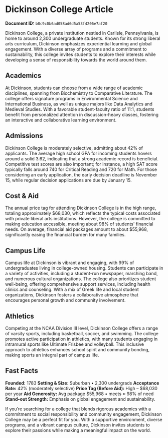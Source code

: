 # Dickinson College Article

**Document ID:** `b8c9c0b6ad058ad6d5a53f4206e7af20`

Dickinson College, a private institution nestled in Carlisle, Pennsylvania, is home to around 2,300 undergraduate students. Known for its strong liberal arts curriculum, Dickinson emphasizes experiential learning and global engagement. With a diverse array of programs and a commitment to sustainability, this college invites students to explore their interests while developing a sense of responsibility towards the world around them.

## Academics
At Dickinson, students can choose from a wide range of academic disciplines, spanning from Biochemistry to Comparative Literature. The college offers signature programs in Environmental Science and International Business, as well as unique majors like Data Analytics and Medieval Studies. With a favorable student-faculty ratio of 11:1, students benefit from personalized attention in discussion-heavy classes, fostering an interactive and collaborative learning environment.

## Admissions
Dickinson College is moderately selective, admitting about 42% of applicants. The average high school GPA for incoming students hovers around a solid 3.62, indicating that a strong academic record is beneficial. Competitive test scores are also important; for instance, a high SAT score typically falls around 740 for Critical Reading and 720 for Math. For those considering an early application, the early decision deadline is November 15, while regular decision applications are due by January 15.

## Cost & Aid
The annual price tag for attending Dickinson College is in the high range, totaling approximately $68,030, which reflects the typical costs associated with private liberal arts institutions. However, the college is committed to making education accessible, meeting about 98% of students' financial needs. On average, financial aid packages amount to about $55,968, significantly easing the financial burden for many families.

## Campus Life
Campus life at Dickinson is vibrant and engaging, with 99% of undergraduates living in college-owned housing. Students can participate in a variety of activities, including a student-run newspaper, marching band, and numerous cultural organizations. The college also prioritizes student well-being, offering comprehensive support services, including health clinics and counseling. With a mix of Greek life and local student organizations, Dickinson fosters a collaborative atmosphere that encourages personal growth and community involvement.

## Athletics
Competing at the NCAA Division III level, Dickinson College offers a range of varsity sports, including basketball, soccer, and swimming. The college promotes active participation in athletics, with many students engaging in intramural sports like Ultimate Frisbee and volleyball. This inclusive approach to athletics enhances school spirit and community bonding, making sports an integral part of campus life.

## Fast Facts
**Founded:** 1783
**Setting & Size:** Suburban • 2,300 undergrads
**Acceptance Rate:** 42% (moderately selective)
**Price Tag (Before Aid):** High – $68,030 per year
**Aid Generosity:** Avg package $55,968 • meets ≈ 98% of need
**Stand-out Strength:** Emphasis on global engagement and sustainability.

If you’re searching for a college that blends rigorous academics with a commitment to social responsibility and community engagement, Dickinson College may be a perfect fit for you. With a supportive environment, diverse programs, and a vibrant campus culture, Dickinson invites students to explore their passions while making a meaningful impact on the world.
